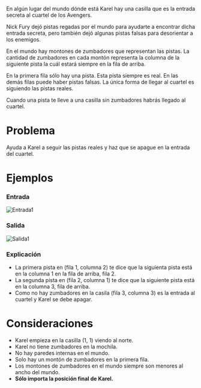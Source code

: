 En algún lugar del mundo dónde está Karel hay una casilla que es la entrada secreta al cuartel de los Avengers.

Nick Fury dejó pistas regadas por el mundo para ayudarte a encontrar dicha entrada secreta, pero también dejó algunas pistas falsas para desorientar a los enemigos.

En el mundo hay montones de zumbadores que representan las pistas. La cantidad de zumbadores en cada montón representa la columna de la siguiente pista la cuál estará siempre en la fila de arriba.

En la primera fila sólo hay una pista. Esta pista siempre es real. En las demás filas puede haber pistas falsas. La única forma de llegar al cuartel es siguiendo las pistas reales.

Cuando una pista te lleve a una casilla sin zumbadores habrás llegado al cuartel.

# Problema

Ayuda a Karel a seguir las pistas reales y haz que se apague en la entrada del cuartel.

# Ejemplos

### Entrada

![Entrada1](sample.in.png)

### Salida

![Salida1](sample.out.png)

### Explicación

- La primera pista en (fila 1, columna 2) te dice que la siguienta pista está en la columna 1 en la fila de arriba, fila 2.
- La segunda pista en (fila 2, columna 1) te dice que la siguiente pista está en la columna 3, fila de arriba.
- Como no hay zumbadores en la casila (fila 3, columna 3) es la entrada al cuartel y Karel se debe apagar.

# Consideraciones

- Karel empieza en la casilla (1, 1) viendo al norte.
- Karel no tiene zumbadores en la mochila.
- No hay paredes internas en el mundo.
- Solo hay un montón de zumbadores en la primera fila.
- Los montones de zumbadores en el mundo siempre son menores al ancho del mundo.
- **Sólo importa la posición final de Karel.**
